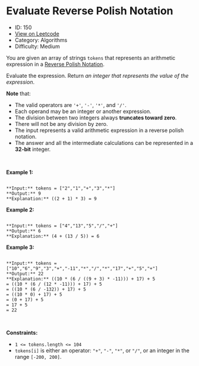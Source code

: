 # Evaluate Reverse Polish Notation
* ID: 150
* [View on Leetcode](https://leetcode.com/problems/evaluate-reverse-polish-notation)
* Category: Algorithms
* Difficulty: Medium

You are given an array of strings `tokens` that represents an arithmetic expression in a [Reverse Polish Notation](http://en.wikipedia.org/wiki/Reverse_Polish_notation).


Evaluate the expression. Return *an integer that represents the value of the expression*.


**Note** that:


* The valid operators are `'+'`, `'-'`, `'*'`, and `'/'`.
* Each operand may be an integer or another expression.
* The division between two integers always **truncates toward zero**.
* There will not be any division by zero.
* The input represents a valid arithmetic expression in a reverse polish notation.
* The answer and all the intermediate calculations can be represented in a **32-bit** integer.


 


**Example 1:**



```

**Input:** tokens = ["2","1","+","3","*"]
**Output:** 9
**Explanation:** ((2 + 1) * 3) = 9

```

**Example 2:**



```

**Input:** tokens = ["4","13","5","/","+"]
**Output:** 6
**Explanation:** (4 + (13 / 5)) = 6

```

**Example 3:**



```

**Input:** tokens = ["10","6","9","3","+","-11","*","/","*","17","+","5","+"]
**Output:** 22
**Explanation:** ((10 * (6 / ((9 + 3) * -11))) + 17) + 5
= ((10 * (6 / (12 * -11))) + 17) + 5
= ((10 * (6 / -132)) + 17) + 5
= ((10 * 0) + 17) + 5
= (0 + 17) + 5
= 17 + 5
= 22

```

 


**Constraints:**


* `1 <= tokens.length <= 104`
* `tokens[i]` is either an operator: `"+"`, `"-"`, `"*"`, or `"/"`, or an integer in the range `[-200, 200]`.


